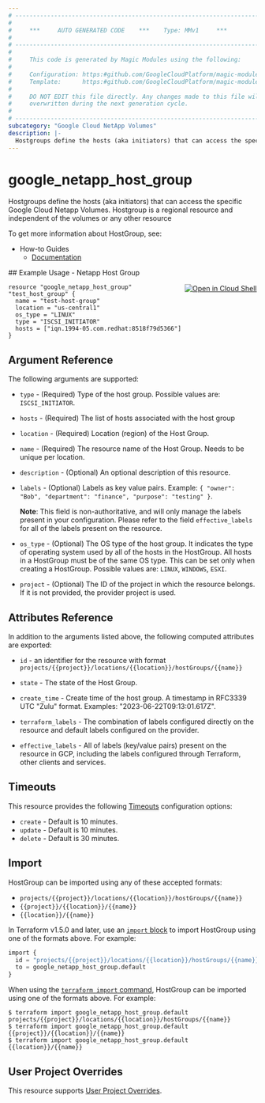 ```yaml
---
# ----------------------------------------------------------------------------
#
#     ***     AUTO GENERATED CODE    ***    Type: MMv1     ***
#
# ----------------------------------------------------------------------------
#
#     This code is generated by Magic Modules using the following:
#
#     Configuration: https:#github.com/GoogleCloudPlatform/magic-modules/tree/main/mmv1/products/netapp/HostGroup.yaml
#     Template:      https:#github.com/GoogleCloudPlatform/magic-modules/tree/main/mmv1/templates/terraform/resource.html.markdown.tmpl
#
#     DO NOT EDIT this file directly. Any changes made to this file will be
#     overwritten during the next generation cycle.
#
# ----------------------------------------------------------------------------
subcategory: "Google Cloud NetApp Volumes"
description: |-
  Hostgroups define the hosts (aka initiators) that can access the specific Google Cloud Netapp Volumes.
---
```


# google_netapp_host_group

Hostgroups define the hosts (aka initiators) that can access the specific Google Cloud Netapp Volumes.
Hostgroup is a regional resource and independent of the volumes or any other resource


To get more information about HostGroup, see:
* How-to Guides
    * [Documentation]()

<div class = "oics-button" style="float: right; margin: 0 0 -15px">
  <a href="https://console.cloud.google.com/cloudshell/open?cloudshell_git_repo=https%3A%2F%2Fgithub.com%2Fterraform-google-modules%2Fdocs-examples.git&cloudshell_image=gcr.io%2Fcloudshell-images%2Fcloudshell%3Alatest&cloudshell_print=.%2Fmotd&cloudshell_tutorial=.%2Ftutorial.md&cloudshell_working_dir=netapp_host_group&open_in_editor=main.tf" target="_blank">
    <img alt="Open in Cloud Shell" src="//gstatic.com/cloudssh/images/open-btn.svg" style="max-height: 44px; margin: 32px auto; max-width: 100%;">
  </a>
</div>
## Example Usage - Netapp Host Group


```hcl
resource "google_netapp_host_group" "test_host_group" {
  name = "test-host-group"
  location = "us-central1"
  os_type = "LINUX"
  type = "ISCSI_INITIATOR"
  hosts = ["iqn.1994-05.com.redhat:8518f79d5366"]
}
```

## Argument Reference

The following arguments are supported:


* `type` -
  (Required)
  Type of the host group.
  Possible values are: `ISCSI_INITIATOR`.

* `hosts` -
  (Required)
  The list of hosts associated with the host group

* `location` -
  (Required)
  Location (region) of the Host Group.

* `name` -
  (Required)
  The resource name of the Host Group. Needs to be unique per location.


* `description` -
  (Optional)
  An optional description of this resource.

* `labels` -
  (Optional)
  Labels as key value pairs. Example: `{ "owner": "Bob", "department": "finance", "purpose": "testing" }`.

  **Note**: This field is non-authoritative, and will only manage the labels present in your configuration.
  Please refer to the field `effective_labels` for all of the labels present on the resource.

* `os_type` -
  (Optional)
  The OS type of the host group. It indicates the type of operating system
  used by all of the hosts in the HostGroup. All hosts in a HostGroup must be
  of the same OS type. This can be set only when creating a HostGroup.
  Possible values are: `LINUX`, `WINDOWS`, `ESXI`.

* `project` - (Optional) The ID of the project in which the resource belongs.
    If it is not provided, the provider project is used.



## Attributes Reference

In addition to the arguments listed above, the following computed attributes are exported:

* `id` - an identifier for the resource with format `projects/{{project}}/locations/{{location}}/hostGroups/{{name}}`

* `state` -
  The state of the Host Group.

* `create_time` -
  Create time of the host group. A timestamp in RFC3339 UTC "Zulu" format. Examples: "2023-06-22T09:13:01.617Z".

* `terraform_labels` -
  The combination of labels configured directly on the resource
   and default labels configured on the provider.

* `effective_labels` -
  All of labels (key/value pairs) present on the resource in GCP, including the labels configured through Terraform, other clients and services.


## Timeouts

This resource provides the following
[Timeouts](https://developer.hashicorp.com/terraform/plugin/sdkv2/resources/retries-and-customizable-timeouts) configuration options:

- `create` - Default is 10 minutes.
- `update` - Default is 10 minutes.
- `delete` - Default is 30 minutes.

## Import


HostGroup can be imported using any of these accepted formats:

* `projects/{{project}}/locations/{{location}}/hostGroups/{{name}}`
* `{{project}}/{{location}}/{{name}}`
* `{{location}}/{{name}}`


In Terraform v1.5.0 and later, use an [`import` block](https://developer.hashicorp.com/terraform/language/import) to import HostGroup using one of the formats above. For example:

```tf
import {
  id = "projects/{{project}}/locations/{{location}}/hostGroups/{{name}}"
  to = google_netapp_host_group.default
}
```

When using the [`terraform import` command](https://developer.hashicorp.com/terraform/cli/commands/import), HostGroup can be imported using one of the formats above. For example:

```
$ terraform import google_netapp_host_group.default projects/{{project}}/locations/{{location}}/hostGroups/{{name}}
$ terraform import google_netapp_host_group.default {{project}}/{{location}}/{{name}}
$ terraform import google_netapp_host_group.default {{location}}/{{name}}
```

## User Project Overrides

This resource supports [User Project Overrides](https://registry.terraform.io/providers/hashicorp/google/latest/docs/guides/provider_reference#user_project_override).
